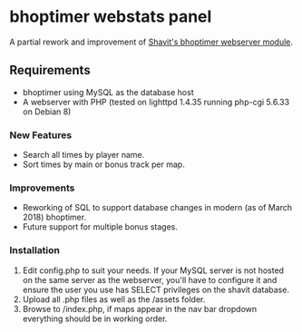 # bhoptimer webstats panel

A partial rework and improvement of [Shavit's bhoptimer webserver module](https://github.com/shavitush/bhoptimer).

## Requirements

* bhoptimer using MySQL as the database host
* A webserver with PHP (tested on lighttpd 1.4.35 running php-cgi 5.6.33 on Debian 8)

### New Features

* Search all times by player name.
* Sort times by main or bonus track per map.

### Improvements

* Reworking of SQL to support database changes in modern (as of March 2018) bhoptimer.
* Future support for multiple bonus stages.

### Installation

1. Edit config.php to suit your needs. If your MySQL server is not hosted on the same server as the webserver, you'll have to configure it and ensure the user you use has SELECT privileges on the shavit database.
2. Upload all .php files as well as the /assets folder.
3. Browse to /index.php, if maps appear in the nav bar dropdown everything should be in working order.
